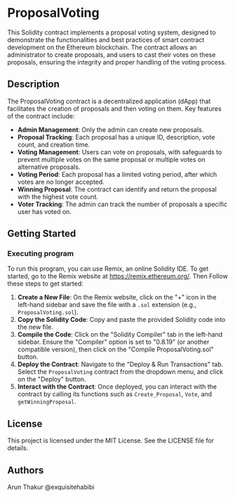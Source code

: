 # ProposalVoting

This Solidity contract implements a proposal voting system, designed to demonstrate the functionalities and best practices of smart contract development on the Ethereum blockchain. The contract allows an administrator to create proposals, and users to cast their votes on these proposals, ensuring the integrity and proper handling of the voting process.

## Description

The ProposalVoting contract is a decentralized application (dApp) that facilitates the creation of proposals and then voting on them. Key features of the contract include:

- **Admin Management**: Only the admin can create new proposals.
- **Proposal Tracking**: Each proposal has a unique ID, description, vote count, and creation time.
- **Voting Management**: Users can vote on proposals, with safeguards to prevent multiple votes on the same proposal or multiple votes on alternative proposals.
- **Voting Period**: Each proposal has a limited voting period, after which votes are no longer accepted.
- **Winning Proposal**: The contract can identify and return the proposal with the highest vote count.
- **Voter Tracking**: The admin can track the number of proposals a specific user has voted on.

## Getting Started

### Executing program

To run this program, you can use Remix, an online Solidity IDE. To get started, go to the Remix website at https://remix.ethereum.org/.
Then Follow these steps to get started:

1. **Create a New File**: On the Remix website, click on the "+" icon in the left-hand sidebar and save the file with a `.sol` extension (e.g., `ProposalVoting.sol`).
2. **Copy the Solidity Code**: Copy and paste the provided Solidity code into the new file.
3. **Compile the Code**: Click on the "Solidity Compiler" tab in the left-hand sidebar. Ensure the "Compiler" option is set to "0.8.19" (or another compatible version), then click on the "Compile ProposalVoting.sol" button.
4. **Deploy the Contract**: Navigate to the "Deploy & Run Transactions" tab. Select the `ProposalVoting` contract from the dropdown menu, and click on the "Deploy" button.
5. **Interact with the Contract**: Once deployed, you can interact with the contract by calling its functions such as `Create_Proposal`, `Vote`, and `getWinningProposal`.

## License
This project is licensed under the MIT License. See the LICENSE file for details.

## Authors

Arun Thakur
@exquisitehabibi
